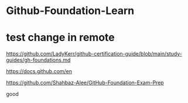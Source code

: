 # Github-Foundation-Learn

# test change in remote
https://github.com/LadyKerr/github-certification-guide/blob/main/study-guides/gh-foundations.md

https://docs.github.com/en

https://github.com/Shahbaz-Alee/GitHub-Foundation-Exam-Prep

good
